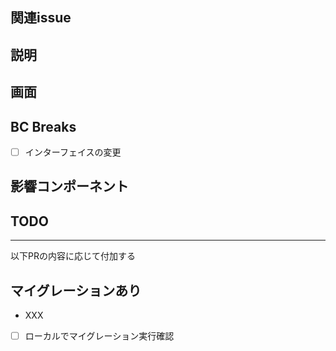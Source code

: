 ## 関連issue

## 説明

## 画面

## BC Breaks

- [ ] インターフェイスの変更

## 影響コンポーネント

## TODO

----
以下PRの内容に応じて付加する

## マイグレーションあり

- XXX
- [ ] ローカルでマイグレーション実行確認
